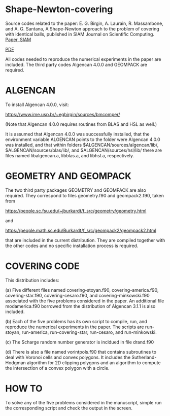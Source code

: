 # Shape-Newton-covering
Source codes related to the paper: E. G. Birgin, A. Laurain, R. Massambone, and A. G. Santana, A Shape-Newton approach to the problem of covering with identical balls, published in SIAM Journal on Scientific Computing.
[Paper, SIAM](https://epubs.siam.org/doi/10.1137/21M1426067)

[PDF](https://www.ime.usp.br/~egbirgin/publications/coveringsecond.pdf)


All codes needed to reproduce the numerical experiments in the paper
are included. The third party codes Algencan 4.0.0 and GEOMPACK are
required.

ALGENCAN
========

To install Algencan 4.0.0, visit:

https://www.ime.usp.br/~egbirgin/sources/bmcomper/

(Note that Algencan 4.0.0 requires routines from BLAS and HSL as
well.)

It is assumed that Algencan 4.0.0 was successfully installed, that the
environment variable ALGENCAN points to the folder were Algencan 4.0.0
was installed, and that within folders
$ALGENCAN/sources/algencan/lib/, $ALGENCAN/sources/blas/lib/, and
$ALGENCAN/sources/hsl/lib/ there are files named libalgencan.a,
libblas.a, and libhsl.a, respectively.

GEOMETRY AND GEOMPACK
=====================

The two third party packages GEOMETRY and GEOMPACK are also
required. They correspond to files geometry.f90 and geompack2.f90,
taken from

https://people.sc.fsu.edu/~jburkardt/f_src/geometry/geometry.html

and

https://people.math.sc.edu/Burkardt/f_src/geompack2/geompack2.html

that are included in the current distribution. They are compiled
together with the other codes and no specific installation process is
required.

COVERING CODE
=============

This distribution includes:

(a) Five different files named covering-stoyan.f90,
covering-america.f90, covering-star.f90, covering-cesaro.f90, and
covering-minkowski.f90 associated with the five problems considered in
the paper. An additional file modamerica.f90 borrowed from the
distribution of Algencan 3.1.1 is also included.

(b) Each of the five problems has its own script to compile, run, and
reproduce the numerical experiments in the paper. The scripts are
run-stoyan, run-america, run-covering-star, run-cesaro, and
run-minkowski.

(c) The Scharge random number generator is incldued in file drand.f90

(d) There is also a file named vorintpols.f90 that contains
subroutines to deal with Voronoi cells and convex polygons. It
includes the Sutherland-Hodgman algorithm for 2D clipping polygons and
an algorithm to compute the intersection of a convex polygon with a
circle.

HOW TO
======

To solve any of the five problems considered in the manuscript, simple
run the corresponding script and check the output in the screen.
